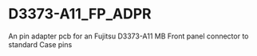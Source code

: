 # D3373-A11_FP_ADPR
An pin adapter pcb for an Fujitsu D3373-A11 MB Front panel connector to standard Case pins
